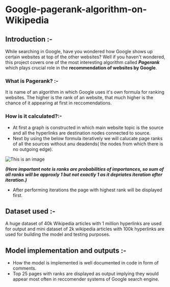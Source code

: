 # Google-pagerank-algorithm-on-Wikipedia

## Introduction :-
While searching in Google, have you wondered how Google shows up certain websites at top of the other websites? Well if you haven't wondered, this project covers one of the most  interesting algorithm called ***Pagerank***  which plays crucial role in the **recommendation of websites by Google**. 

### What is Pagerank? :-
It is name of an algorithm in which Google uses it's own formula for ranking websites. The higher is the rank of an website, that much higher is the chance of it appearing at first in reccomendations.

### How is it calculated?:-
* At first a graph is constructed in which main website topic is the source and all the hyperlinks are destination nodes connected to source.
* Next by using the below formula iteratively we will calucate page ranks of all the sources without anu deadends( the nodes from which there is no outgoing edge).

 ![This is an image](https://miro.medium.com/max/1400/1*z6PTV9WxrxcxnLf4eftXEg.png)

***(Here important note is ranks are probabilities of importances, so sum of all ranks will be approxly 1 but not exactly 1 as it depriates iteration after iteration.)***
* After performing iterations the page with highest rank will be displayed first.

## Dataset used :- 
A huge dataset of 40k Wikipedia articles with 1 million hyperlinks are used for output and mini dataset of 2k wikipedia articles with 100k hyperlinks are used for building the model and testing purposes.

## Model implementation and outputs :- 
* How the model is implemented is well documented in code in form of comments.
* Top 25 pages with ranks are displayed as output implying they would appear most often in reccomender systems of Google search engine.



